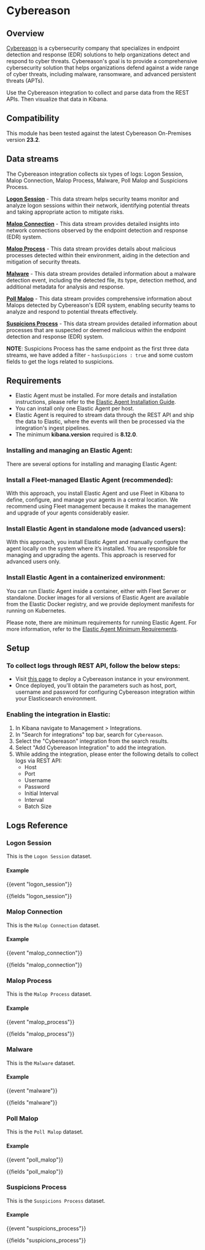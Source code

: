 # Cybereason

## Overview

[Cybereason](https://www.cybereason.com/) is a cybersecurity company that specializes in endpoint detection and response (EDR) solutions to help organizations detect and respond to cyber threats. Cybereason's goal is to provide a comprehensive cybersecurity solution that helps organizations defend against a wide range of cyber threats, including malware, ransomware, and advanced persistent threats (APTs).

Use the Cybereason integration to collect and parse data from the REST APIs. Then visualize that data in Kibana.

## Compatibility

This module has been tested against the latest Cybereason On-Premises version **23.2**.

## Data streams

The Cybereason integration collects six types of logs: Logon Session, Malop Connection, Malop Process, Malware, Poll Malop and Suspicions Process.

**[Logon Session](https://api-doc.cybereason.com/en/latest/APIReference/QueryAPI/queryElementFeatures.html#logon-session-edr)** - This data stream helps security teams monitor and analyze logon sessions within their network, identifying potential threats and taking appropriate action to mitigate risks.

**[Malop Connection](https://api-doc.cybereason.com/en/latest/APIReference/QueryAPI/queryElementFeatures.html#connection-edr-and-xdr)** - This data stream provides detailed insights into network connections observed by the endpoint detection and response (EDR) system.

**[Malop Process](https://api-doc.cybereason.com/en/latest/APIReference/QueryAPI/queryElementFeatures.html#malop-process-edr)** - This data stream provides details about malicious processes detected within their environment, aiding in the detection and mitigation of security threats.

**[Malware](https://api-doc.cybereason.com/en/latest/APIReference/MalwareAPI/queryMalwareTypes.html#querymalware)** - This data stream provides detailed information about a malware detection event, including the detected file, its type, detection method, and additional metadata for analysis and response.

**[Poll Malop](https://api-doc.cybereason.com/en/latest/APIReference/MalopAPI/getMalopsMalware.html#getmalopsmalware)** - This data stream provides comprehensive information about Malops detected by Cybereason's EDR system, enabling security teams to analyze and respond to potential threats effectively.

**[Suspicions Process]()** - This data stream provides detailed information about processes that are suspected or deemed malicious within the endpoint detection and response (EDR) system.

**NOTE**: Suspicions Process has the same endpoint as the first three data streams, we have added a filter - `hasSuspicions : true` and some custom fields to get the logs related to suspicions.

## Requirements

- Elastic Agent must be installed. For more details and installation instructions, please refer to the [Elastic Agent Installation Guide](https://www.elastic.co/guide/en/fleet/current/elastic-agent-installation.html).
- You can install only one Elastic Agent per host.
- Elastic Agent is required to stream data through the REST API and ship the data to Elastic, where the events will then be processed via the integration's ingest pipelines.
- The minimum **kibana.version** required is **8.12.0**.
### Installing and managing an Elastic Agent:

There are several options for installing and managing Elastic Agent:

### Install a Fleet-managed Elastic Agent (recommended):

With this approach, you install Elastic Agent and use Fleet in Kibana to define, configure, and manage your agents in a central location. We recommend using Fleet management because it makes the management and upgrade of your agents considerably easier.

### Install Elastic Agent in standalone mode (advanced users):

With this approach, you install Elastic Agent and manually configure the agent locally on the system where it’s installed. You are responsible for managing and upgrading the agents. This approach is reserved for advanced users only.

### Install Elastic Agent in a containerized environment:

You can run Elastic Agent inside a container, either with Fleet Server or standalone. Docker images for all versions of Elastic Agent are available from the Elastic Docker registry, and we provide deployment manifests for running on Kubernetes.

Please note, there are minimum requirements for running Elastic Agent. For more information, refer to the  [Elastic Agent Minimum Requirements](https://www.elastic.co/guide/en/fleet/current/elastic-agent-installation.html#_minimum_requirements).



## Setup

### To collect logs through REST API, follow the below steps:

- Visit [this page](https://www.cybereason.com/platform/bundles) to deploy a Cybereason instance in your environment.
- Once deployed, you'll obtain the parameters such as host, port, username and password for configuring Cybereason integration within your Elasticsearch environment.

### Enabling the integration in Elastic:

1. In Kibana navigate to Management > Integrations.
2. In "Search for integrations" top bar, search for `Cybereason`.
3. Select the "Cybereason" integration from the search results.
4. Select "Add Cybereason Integration" to add the integration.
5. While adding the integration, please enter the following details to collect logs via REST API:
   - Host
   - Port
   - Username
   - Password
   - Initial Interval
   - Interval
   - Batch Size

## Logs Reference

### Logon Session

This is the `Logon Session` dataset.

#### Example

{{event "logon_session"}}

{{fields "logon_session"}}

### Malop Connection

This is the `Malop Connection` dataset.

#### Example

{{event "malop_connection"}}

{{fields "malop_connection"}}

### Malop Process

This is the `Malop Process` dataset.

#### Example

{{event "malop_process"}}

{{fields "malop_process"}}

### Malware

This is the `Malware` dataset.

#### Example

{{event "malware"}}

{{fields "malware"}}

### Poll Malop

This is the `Poll Malop` dataset.

#### Example

{{event "poll_malop"}}

{{fields "poll_malop"}}

### Suspicions Process

This is the `Suspicions Process` dataset.

#### Example

{{event "suspicions_process"}}

{{fields "suspicions_process"}}